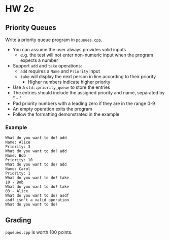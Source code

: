 # HW 2c

## Priority Queues

Write a priority queue program in `pqueues.cpp`.

- You can assume the user always provides valid inputs
  - e.g. the test will not enter non-numeric input when the program expects a number
- Support `add` and `take` operations:
  - `add` requires a `Name` and `Priority` input
  - `take` will display the next person in line according to their priority
    - Higher numbers indicate higher priority
- Use a `std::priority_queue` to store the entries
- The entries should include the assigned priority and name, separated by " - "
- Pad priority numbers with a leading zero if they are in the range 0-9
- An empty operation exits the program
- Follow the formatting demonstrated in the example

### Example

```
What do you want to do? add
Name: Alice
Priority: 3
What do you want to do? add
Name: Bob
Priority: 10
What do you want to do? add
Name: Carol
Priority: 1
What do you want to do? take
10 - Bob
What do you want to do? take
03 - Alice
What do you want to do? asdf
asdf isn't a valid operation
What do you want to do? 
```

## Grading

`pqueues.cpp` is worth 100 points.